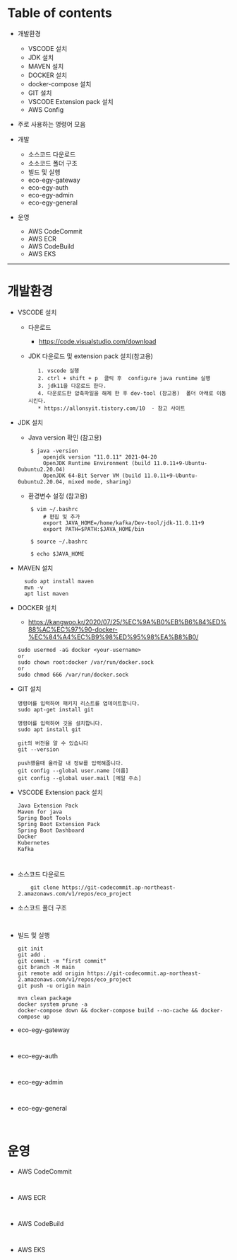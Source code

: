 # Table of contents 
* 개발환경 
    * VSCODE 설치
    * JDK 설치
    * MAVEN 설치
    * DOCKER 설치
    * docker-compose 설치
    * GIT 설치
    * VSCODE Extension pack 설치
    * AWS Config


* 주로 사용하는 명령어 모음

* 개발 
    * 소스코드 다운로드
    * 소소코드 폴더 구조
    * 빌드 및 실행
    * eco-egy-gateway 
    * eco-egy-auth
    * eco-egy-admin
    * eco-egy-general

* 운영
    * AWS CodeCommit
    * AWS ECR
    * AWS CodeBuild
    * AWS EKS

    
---  


# 개발환경
- VSCODE 설치
    - 다운로드
      * https://code.visualstudio.com/download
    - JDK 다운로드 및 extension pack 설치(참고용)
     
      ```
         1. vscode 실행
         2. ctrl + shift + p  클릭 후  configure java runtime 실행 
         3. jdk11을 다운로드 한다.
         4. 다운로드한 압축파일을 해제 한 후 dev-tool (참고용)  폴더 아래로 이동 시킨다.         
         * https://allonsyit.tistory.com/10  - 참고 사이트
      ```

- JDK 설치
    - Java version 확인 (참고용)
    ```
        $ java -version
            openjdk version "11.0.11" 2021-04-20
            OpenJDK Runtime Environment (build 11.0.11+9-Ubuntu-0ubuntu2.20.04)
            OpenJDK 64-Bit Server VM (build 11.0.11+9-Ubuntu-0ubuntu2.20.04, mixed mode, sharing)            
    ```

    
    - 환경변수 설정 (참고용)
    ```
        $ vim ~/.bashrc
            # 편집 및 추가
            export JAVA_HOME=/home/kafka/Dev-tool/jdk-11.0.11+9
            export PATH=$PATH:$JAVA_HOME/bin  
       
        $ source ~/.bashrc
       
        $ echo $JAVA_HOME
    ```

- MAVEN 설치
    ```
      sudo apt install maven
      mvn -v
      apt list maven    
    ```

- DOCKER 설치
    * https://kangwoo.kr/2020/07/25/%EC%9A%B0%EB%B6%84%ED%88%AC%EC%97%90-docker-%EC%84%A4%EC%B9%98%ED%95%98%EA%B8%B0/
    
    ```  
    sudo usermod -aG docker <your-username>
    or
    sudo chown root:docker /var/run/docker.sock 
    or
    sudo chmod 666 /var/run/docker.sock
    ```

- GIT 설치
    ```
    명령어를 입력하여 패키지 리스트를 업데이트합니다.
    sudo apt-get install git
    
    명령어를 입력하여 깃을 설치합니다.
    sudo apt install git
    
    git의 버전을 알 수 있습니다
    git --version
    
    push했을때 올라갈 내 정보를 입력해줍니다.
    git config --global user.name [이름]
    git config --global user.mail [메일 주소]
    ```

- VSCODE Extension pack 설치
    ```
    Java Extension Pack
    Maven for java
    Spring Boot Tools
    Spring Boot Extension Pack
    Spring Boot Dashboard
    Docker
    Kubernetes
    Kafka    
    ```

#  

- 소스코드 다운로드
    ```
        git clone https://git-codecommit.ap-northeast-2.amazonaws.com/v1/repos/eco_project
    ```

- 소스코드 폴더 구조
    ```
        
    ```
- 빌드 및 실행
    ```
	git init
	git add .
	git commit -m "first commit"
	git branch -M main
	git remote add origin https://git-codecommit.ap-northeast-2.amazonaws.com/v1/repos/eco_project
	git push -u origin main    
   
   mvn clean package
   docker system prune -a
   docker-compose down && docker-compose build --no-cache && docker-compose up
    ```
- eco-egy-gateway 
    ```
        
    ``` 
- eco-egy-auth
    ```
        
    ```
- eco-egy-admin
    ```
        
    ```
- eco-egy-general
    ```
        
    ```


# 운영
- AWS CodeCommit
    ```
        
    ```
- AWS ECR
    ```
        
    ``` 
- AWS CodeBuild
    ```
        
    ``` 
- AWS EKS
    ```
        
    ```
    
